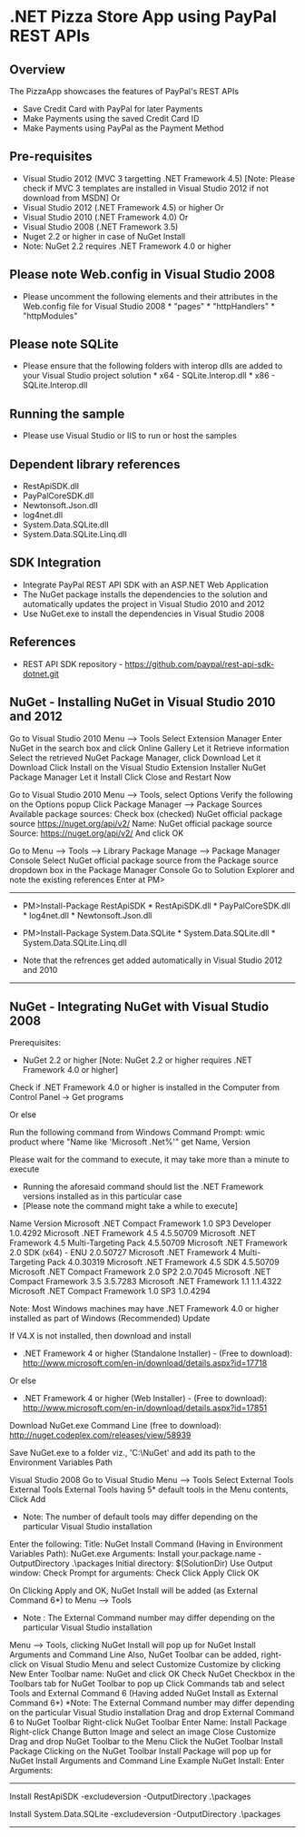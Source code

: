 .NET Pizza Store App using PayPal REST APIs
===========================================


Overview
--------

The PizzaApp showcases the features of PayPal's REST APIs

   * Save Credit Card with PayPal for later Payments
   * Make Payments using the saved Credit Card ID
   * Make Payments using PayPal as the Payment Method


Pre-requisites
--------------
   
   * Visual Studio 2012 (MVC 3 targetting .NET Framework 4.5) [Note: Please check if MVC 3 templates are installed in Visual Studio 2012 if not download from MSDN]
		Or
   * Visual Studio 2012 (.NET Framework 4.5) or higher
		Or
   * Visual Studio 2010 (.NET Framework 4.0)
		Or
   * Visual Studio 2008 (.NET Framework 3.5)
   * Nuget 2.2 or higher in case of NuGet Install
   * Note: NuGet 2.2 requires .NET Framework 4.0 or higher


Please note Web.config in Visual Studio 2008
--------------------------------------------

   * Please uncomment the following elements and their attributes in the Web.config file for Visual Studio 2008
	*	"pages"
	*	"httpHandlers"
	*	"httpModules"

Please note SQLite
------------------
   * Please ensure that the following folders with interop dlls are added to your Visual Studio project solution 
	*	x64 - SQLite.Interop.dll
	*	x86 - SQLite.Interop.dll

Running the sample
------------------
   * Please use Visual Studio or IIS to run or host the samples 

Dependent library references
----------------------------
   * RestApiSDK.dll
   * PayPalCoreSDK.dll
   * Newtonsoft.Json.dll
   * log4net.dll
   * System.Data.SQLite.dll
   * System.Data.SQLite.Linq.dll
	
SDK Integration
---------------
   * Integrate PayPal REST API SDK with an ASP.NET Web Application
   * The NuGet package installs the dependencies to the solution and automatically updates the project in Visual Studio 2010 and 2012
   * Use NuGet.exe to install the dependencies in Visual Studio 2008

References
----------

   * REST API SDK repository - https://github.com/paypal/rest-api-sdk-dotnet.git


NuGet - Installing NuGet in Visual Studio 2010 and 2012
-------------------------------------------------------

Go to Visual Studio 2010 Menu --> Tools
Select Extension Manager
Enter NuGet in the search box and click Online Gallery
Let it Retrieve information
Select the retrieved NuGet Package Manager, click Download
Let it Download
Click Install on the Visual Studio Extension Installer NuGet Package Manager
Let it Install
Click Close and Restart Now

Go to Visual Studio 2010 Menu --> Tools, select Options
Verify the following on the Options popup
Click Package Manager --> Package Sources
Available package sources:
Check box (checked) NuGet official package source
https://nuget.org/api/v2/
Name: NuGet official package source
Source: https://nuget.org/api/v2/
And click OK
 
Go to Menu --> Tools --> Library Package Manage --> Package Manager Console
Select NuGet official package source from the Package source dropdown box in the Package Manager Console
Go to Solution Explorer and note the existing references
Enter at PM>
***************************************************

   * PM>Install-Package RestApiSDK
	*	RestApiSDK.dll
	* 	PayPalCoreSDK.dll
	* 	log4net.dll
	*	Newtonsoft.Json.dll

   * PM>Install-Package System.Data.SQLite
	*	System.Data.SQLite.dll
	*	System.Data.SQLite.Linq.dll

   * Note that the refrences get added automatically in Visual Studio 2012 and 2010
	
***************************************************

	
NuGet - Integrating NuGet with Visual Studio 2008
-------------------------------------------------

Prerequisites:
   * 	NuGet 2.2 or higher [Note: NuGet 2.2 or higher requires .NET Framework 4.0 or higher]
	
Check if .NET Framework 4.0 or higher is installed in the Computer from Control Panel -> Get programs

Or else

Run the following command from Windows Command Prompt:
wmic product where "Name like 'Microsoft .Net%'" get Name, Version
	
Please wait for the command to execute, it may take more than a minute to execute
*	Running the aforesaid command should list the .NET Framework versions installed as in this particular case 
*	[Please note the command might take a while to execute]

Name                                                Version
Microsoft .NET Compact Framework 1.0 SP3 Developer  1.0.4292
Microsoft .NET Framework 4.5                        4.5.50709
Microsoft .NET Framework 4.5 Multi-Targeting Pack   4.5.50709
Microsoft .NET Framework 2.0 SDK (x64) - ENU        2.0.50727
Microsoft .NET Framework 4 Multi-Targeting Pack     4.0.30319
Microsoft .NET Framework 4.5 SDK                    4.5.50709
Microsoft .NET Compact Framework 2.0 SP2            2.0.7045
Microsoft .NET Compact Framework 3.5                3.5.7283
Microsoft .NET Framework 1.1                        1.1.4322
Microsoft .NET Compact Framework 1.0 SP3            1.0.4294

Note: Most Windows machines may have .NET Framework 4.0 or higher installed as part of Windows (Recommended) Update

If V4.X is not installed, then download and install

*	.NET Framework 4 or higher (Standalone Installer) - (Free to download):
	http://www.microsoft.com/en-in/download/details.aspx?id=17718

Or else

*	.NET Framework 4 or higher (Web Installer) - (Free to download):
	http://www.microsoft.com/en-in/download/details.aspx?id=17851


Download NuGet.exe Command Line (free to download): http://nuget.codeplex.com/releases/view/58939

Save NuGet.exe to a folder viz., 'C:\NuGet' and add its path to the Environment Variables Path

Visual Studio 2008
Go to Visual Studio Menu --> Tools
Select External Tools
External Tools
External Tools having 5* default tools in the Menu contents, Click Add
   * Note: The number of default tools may differ depending on the particular Visual Studio installation
 
Enter the following:
Title: NuGet Install
Command (Having in Environment Variables Path): NuGet.exe
Arguments: Install your.package.name -OutputDirectory .\packages
Initial directory: $(SolutionDir)
Use Output window: Check
Prompt for arguments: Check
Click Apply
Click OK

On Clicking Apply and OK, NuGet Install will be added (as External Command 6*) to Menu --> Tools
   * Note : The External Command number may differ depending on the particular Visual Studio installation

Menu --> Tools, clicking NuGet Install will pop up for NuGet Install Arguments and Command Line
Also, NuGet Toolbar can be added, right-click on Visual Studio Menu and select Customize
Customize by clicking New
Enter Toolbar name: NuGet and click OK
Check NuGet Checkbox in the Toolbars tab for NuGet Toolbar to pop up
Click Commands tab and select Tools and External Command 6 (Having added NuGet Install as External Command 6*) 
*Note: The External Command number may differ depending on the particular Visual Studio installation
Drag and drop External Command 6 to NuGet Toolbar
Right-click NuGet Toolbar
Enter Name: Install Package
Right-click Change Button Image and select an image
Close Customize
Drag and drop NuGet Toolbar to the Menu
Click the NuGet Toolbar Install Package
Clicking on the NuGet Toolbar Install Package will pop up for NuGet Install Arguments and Command Line
Example NuGet Install:
Enter Arguments: 
***************************************************

Install RestApiSDK  -excludeversion -OutputDirectory .\packages
	
Install System.Data.SQLite  -excludeversion -OutputDirectory .\packages

***************************************************

	
